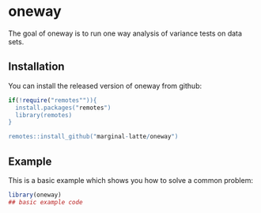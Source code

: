 
# oneway


The goal of oneway is to run one way analysis of variance tests on data sets.

## Installation

You can install the released version of oneway from github:

``` r
if(!require("remotes"")){
  install.packages("remotes")
  library(remotes)
}

remotes::install_github("marginal-latte/oneway")
```

## Example

This is a basic example which shows you how to solve a common problem:

``` r
library(oneway)
## basic example code
```

